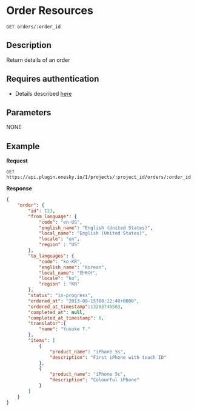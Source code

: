 # Order Resources

    GET orders/:order_id

## Description
Return details of an order


## Requires authentication
- Details described [here](/README.md#authentication)


## Parameters
NONE


## Example
**Request**

    GET https://api.plugin.onesky.io/1/projects/:project_id/orders/:order_id

**Response**
``` json
{
    "order": {
        "id": 123,
        "from_language": {
            "code": "en-US",
            "english_name": "English (United States)",
            "local_name": "English (United States)",
            "locale": "en",
            "region" : "US"
        },
        "to_languages": {
            "code": "ko-KR",
            "english_name": "Korean",
            "local_name": "한국어",
            "locale": "ko",
            "region" : "KR"
        },
        "status": "in-progress",
        "ordered_at": "2013-08-15T08:12:40+0000",
        "ordered_at_timestamp":13283746583,
        "completed_at": null,
        "completed_at_timestamp": 0,
        "translator":{
            "name": "Yusuke T."
        },
        "items": [
            {
                "product_name": "iPhone 5s",
                "description": "First iPhone with touch ID"
            },
            {
                "product_name": "iPhone 5c",
                "description": "Colourful iPhone"
            }
        ]
    }
}
```
